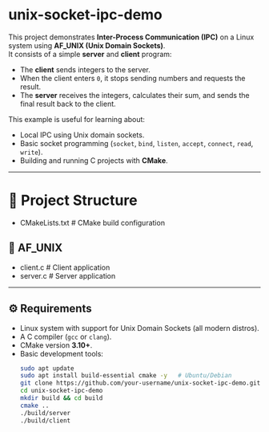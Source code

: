 # unix-socket-ipc-demo
This project demonstrates **Inter-Process Communication (IPC)** on a Linux system using **AF_UNIX (Unix Domain Sockets)**.  
It consists of a simple **server** and **client** program:

- The **client** sends integers to the server.  
- When the client enters `0`, it stops sending numbers and requests the result.  
- The **server** receives the integers, calculates their sum, and sends the final result back to the client.  

This example is useful for learning about:
- Local IPC using Unix domain sockets.
- Basic socket programming (`socket`, `bind`, `listen`, `accept`, `connect`, `read`, `write`).
- Building and running C projects with **CMake**.

---

#  📂 Project Structure
- CMakeLists.txt # CMake build configuration
##  📂 AF_UNIX
- client.c # Client application
- server.c # Server application
---

## ⚙️ Requirements

- Linux system with support for Unix Domain Sockets (all modern distros).
- A C compiler (`gcc` or `clang`).
- CMake version **3.10+**.
- Basic development tools:
  ```bash
  sudo apt update
  sudo apt install build-essential cmake -y   # Ubuntu/Debian
  git clone https://github.com/your-username/unix-socket-ipc-demo.git
  cd unix-socket-ipc-demo
  mkdir build && cd build
  cmake ..
  ./build/server
  ./build/client
  ```
